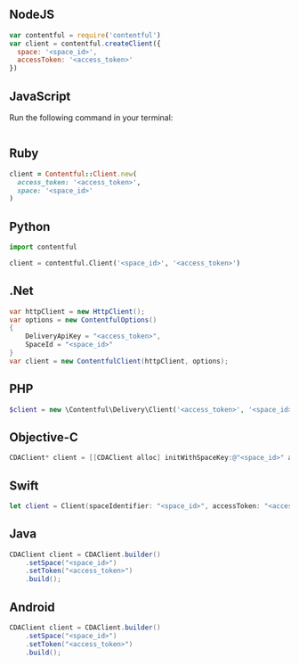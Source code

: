 ## NodeJS

```javascript
var contentful = require('contentful')
var client = contentful.createClient({
  space: '<space_id>',
  accessToken: '<access_token>'
})
```

## JavaScript

Run the following command in your terminal:

```javascript

```

## Ruby

```ruby
client = Contentful::Client.new(
  access_token: '<access_token>',
  space: '<space_id>'
)
```

## Python

```python
import contentful

client = contentful.Client('<space_id>', '<access_token>')
```

## .Net

```csharp
var httpClient = new HttpClient();
var options = new ContentfulOptions()
{
    DeliveryApiKey = "<access_token>",
    SpaceId = "<space_id>"
}
var client = new ContentfulClient(httpClient, options);
```

## PHP

```php
$client = new \Contentful\Delivery\Client('<access_token>', '<space_id>');
```

## Objective-C

```objective-c
CDAClient* client = [[CDAClient alloc] initWithSpaceKey:@"<space_id>" accessToken:@"<access_token>"];
```

## Swift

```swift
let client = Client(spaceIdentifier: "<space_id>", accessToken: "<access_token>")
```

## Java

```java
CDAClient client = CDAClient.builder()
    .setSpace("<space_id>")
    .setToken("<access_token>")
    .build();
```

## Android

```java
CDAClient client = CDAClient.builder()
    .setSpace("<space_id>")
    .setToken("<access_token>")
    .build();
```
